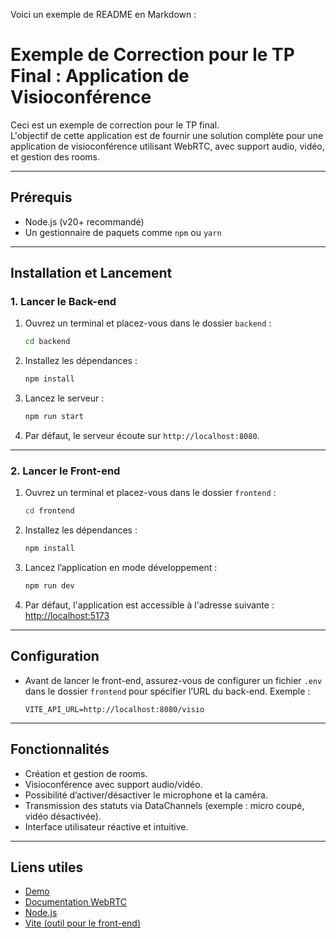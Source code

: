 Voici un exemple de README en Markdown : 


# **Exemple de Correction pour le TP Final : Application de Visioconférence**

Ceci est un exemple de correction pour le TP final.  
L'objectif de cette application est de fournir une solution complète pour une application de visioconférence utilisant WebRTC, avec support audio, vidéo, et gestion des rooms.  

---

## **Prérequis**
- Node.js (v20+ recommandé)
- Un gestionnaire de paquets comme `npm` ou `yarn`

---

## **Installation et Lancement**

### **1. Lancer le Back-end**
1. Ouvrez un terminal et placez-vous dans le dossier `backend` :  
   ```bash
   cd backend
   ```
2. Installez les dépendances :  
   ```bash
   npm install
   ```
3. Lancez le serveur :  
   ```bash
   npm run start
   ```
4. Par défaut, le serveur écoute sur `http://localhost:8080`.

---

### **2. Lancer le Front-end**
1. Ouvrez un terminal et placez-vous dans le dossier `frontend` :  
   ```bash
   cd frontend
   ```
2. Installez les dépendances :  
   ```bash
   npm install
   ```
3. Lancez l’application en mode développement :  
   ```bash
   npm run dev
   ```
4. Par défaut, l'application est accessible à l'adresse suivante :  
   [http://localhost:5173](http://localhost:5173)

---

## **Configuration**
- Avant de lancer le front-end, assurez-vous de configurer un fichier `.env` dans le dossier `frontend` pour spécifier l’URL du back-end. Exemple :  

  ```env
  VITE_API_URL=http://localhost:8080/visio
  ```

---

## **Fonctionnalités**
- Création et gestion de rooms.  
- Visioconférence avec support audio/vidéo.  
- Possibilité d’activer/désactiver le microphone et la caméra.  
- Transmission des statuts via DataChannels (exemple : micro coupé, vidéo désactivée).  
- Interface utilisateur réactive et intuitive.  

---

## **Liens utiles**
- [Demo](https://fyc.agweb.dev/)
- [Documentation WebRTC](https://webrtc.org/)
- [Node.js](https://nodejs.org/)
- [Vite (outil pour le front-end)](https://vitejs.dev/)
